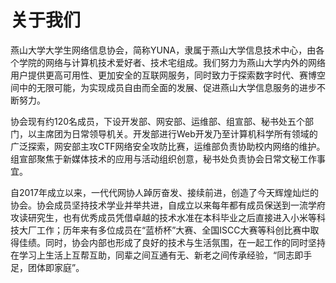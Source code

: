 # 关于我们

燕山大学大学生网络信息协会，简称YUNA，隶属于燕山大学信息技术中心，由各个学院的网络与计算机技术爱好者、技术宅组成。我们努力为燕山大学内外的网络用户提供更高可用性、更加安全的互联网服务，同时致力于探索数字时代、赛博空间中的无限可能，为实现成员自由而全面的发展、促进燕山大学信息服务的进步不断努力。

协会现有约120名成员，下设开发部、网安部、运维部、组宣部、秘书处五个部门，以主席团为日常领导机关。开发部进行Web开发乃至计算机科学所有领域的广泛探索，网安部主攻CTF网络安全攻防比赛，运维部负责协助校内网络的维护。组宣部聚焦于新媒体技术的应用与活动组织创意，秘书处负责协会日常文秘工作事宜。

自2017年成立以来，一代代网协人踔厉奋发、接续前进，创造了今天辉煌灿烂的协会。协会成员坚持技术学业并举共进，自成立以来每年都有成员保送到一流学府攻读研究生，也有优秀成员凭借卓越的技术水准在本科毕业之后直接进入小米等科技大厂工作；历年来有多位成员在“蓝桥杯”大赛、全国ISCC大赛等科创比赛中取得佳绩。同时，协会内部也形成了良好的技术与生活氛围，在一起工作的同时坚持在学习上生活上互帮互助，同辈之间互通有无、新老之间传承经验，“同志即手足，团体即家庭”。